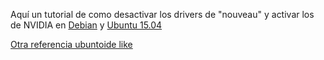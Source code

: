 Aquí un tutorial de como desactivar los drivers de "nouveau" y activar los de NVIDIA en [Debian](http://www.allaboutlinux.eu/remove-nouveau-and-install-nvidia-driver-in-debian-8/)  y [Ubuntu 15.04](http://www.allaboutlinux.eu/remove-nouveau-and-install-nvidia-driver-in-ubuntu-15-04/) 

[Otra referencia ubuntoide like](http://www.linuxsecrets.com/blog/15questions-troubleshooting/2015/09/10/1651-how-to-remove-nouveau-and-install-nvidia-drivers)
